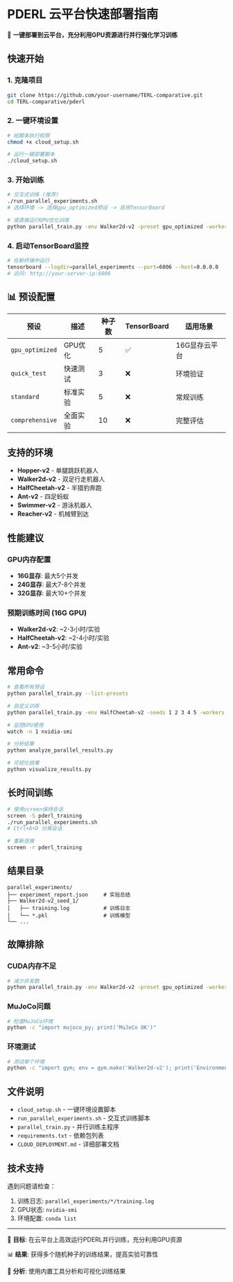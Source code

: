 # PDERL 云平台快速部署指南

🚀 **一键部署到云平台，充分利用GPU资源进行并行强化学习训练**

## 快速开始

### 1. 克隆项目

```bash
git clone https://github.com/your-username/TERL-comparative.git
cd TERL-comparative/pderl
```

### 2. 一键环境设置

```bash
# 给脚本执行权限
chmod +x cloud_setup.sh

# 运行一键部署脚本
./cloud_setup.sh
```

### 3. 开始训练

```bash
# 交互式训练 (推荐)
./run_parallel_experiments.sh
# 选择环境 -> 选择gpu_optimized预设 -> 启用TensorBoard

# 或直接运行GPU优化训练
python parallel_train.py -env Walker2d-v2 -preset gpu_optimized -workers 5
```

### 4. 启动TensorBoard监控

```bash
# 在新终端中运行
tensorboard --logdir=parallel_experiments --port=6006 --host=0.0.0.0
# 访问: http://your-server-ip:6006
```

## 📊 预设配置

| 预设 | 描述 | 种子数 | TensorBoard | 适用场景 |
|------|------|--------|-------------|----------|
| `gpu_optimized` | GPU优化 | 5 | ✅ | 16G显存云平台 |
| `quick_test` | 快速测试 | 3 | ❌ | 环境验证 |
| `standard` | 标准实验 | 5 | ❌ | 常规训练 |
| `comprehensive` | 全面实验 | 10 | ❌ | 完整评估 |

## 支持的环境

- **Hopper-v2** - 单腿跳跃机器人
- **Walker2d-v2** - 双足行走机器人  
- **HalfCheetah-v2** - 半猎豹奔跑
- **Ant-v2** - 四足蚂蚁
- **Swimmer-v2** - 游泳机器人
- **Reacher-v2** - 机械臂到达

## 性能建议

### GPU内存配置
- **16G显存**: 最大5个并发
- **24G显存**: 最大7-8个并发
- **32G显存**: 最大10+个并发

### 预期训练时间 (16G GPU)
- **Walker2d-v2**: ~2-3小时/实验
- **HalfCheetah-v2**: ~2-4小时/实验
- **Ant-v2**: ~3-5小时/实验

## 常用命令

```bash
# 查看所有预设
python parallel_train.py --list-presets

# 自定义训练
python parallel_train.py -env HalfCheetah-v2 -seeds 1 2 3 4 5 -workers 5

# 监控GPU使用
watch -n 1 nvidia-smi

# 分析结果
python analyze_parallel_results.py

# 可视化结果
python visualize_results.py
```

## 长时间训练

```bash
# 使用screen保持会话
screen -S pderl_training
./run_parallel_experiments.sh
# Ctrl+A+D 分离会话

# 重新连接
screen -r pderl_training
```

## 结果目录

```
parallel_experiments/
├── experiment_report.json     # 实验总结
├── Walker2d-v2_seed_1/
│   ├── training.log           # 训练日志
│   └── *.pkl                  # 训练模型
└── ...
```

## 故障排除

### CUDA内存不足
```bash
# 减少并发数
python parallel_train.py -env Walker2d-v2 -preset gpu_optimized -workers 3
```

### MuJoCo问题
```bash
# 检查MuJoCo环境
python -c "import mujoco_py; print('MuJoCo OK')"
```

### 环境测试
```bash
# 测试单个环境
python -c "import gym; env = gym.make('Walker2d-v2'); print('Environment OK')"
```

## 文件说明

- `cloud_setup.sh` - 一键环境设置脚本
- `run_parallel_experiments.sh` - 交互式训练脚本
- `parallel_train.py` - 并行训练主程序
- `requirements.txt` - 依赖包列表
- `CLOUD_DEPLOYMENT.md` - 详细部署文档

## 技术支持

遇到问题请检查：
1. 训练日志: `parallel_experiments/*/training.log`
2. GPU状态: `nvidia-smi`
3. 环境配置: `conda list`

---

🎯 **目标**: 在云平台上高效运行PDERL并行训练，充分利用GPU资源

📊 **结果**: 获得多个随机种子的训练结果，提高实验可靠性

🔬 **分析**: 使用内置工具分析和可视化训练结果